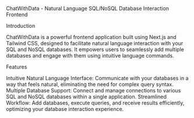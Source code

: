 
ChatWithData - Natural Language SQL/NoSQL Database Interaction Frontend

Introduction

ChatWithData is a powerful frontend application built using Next.js and Tailwind CSS, designed to facilitate natural language interaction with your SQL and NoSQL databases. It empowers users to seamlessly add multiple databases and engage with them using intuitive language commands.

Features

Intuitive Natural Language Interface: Communicate with your databases in a way that feels natural, eliminating the need for complex query syntax.
Multiple Database Support: Connect and manage connections to various SQL and NoSQL databases within a single application.
Streamlined Workflow: Add databases, execute queries, and receive results efficiently, optimizing your database interaction experience.
